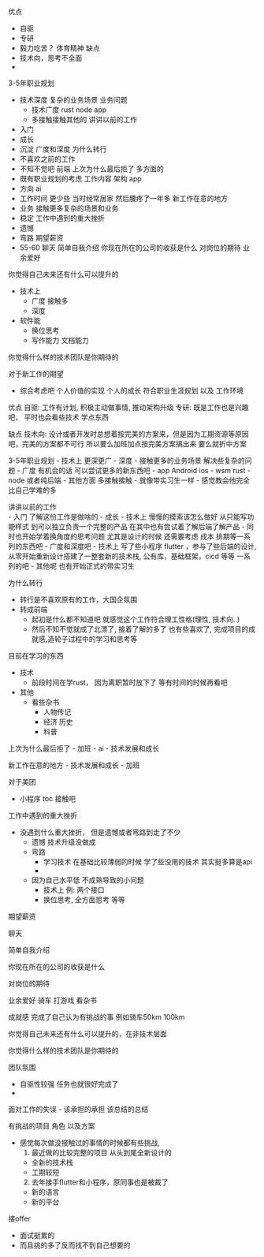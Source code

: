 



优点
  - 自驱
  - 专研
  - 毅力吃苦？ 体育精神
缺点
  - 技术向，思考不全面 
  - 
3-5年职业规划
  - 技术深度 复杂的业务场景 业务问题
    - 技术广度 rust node app
    - 多接触接触其他的
讲讲以前的工作  
  - 入门
  - 成长
  - 沉淀 广度和深度
为什么转行
  - 不喜欢之前的工作
  - 不知不觉吧 前端 
上次为什么最后拒了 多方面的
  - 既有职业规划的考虑 工作内容 架构 app
  - 方向 ai
  - 工作时间 更少些 当时经常居家 然后腰疼了一年多
新工作在意的地方
  - 业务 接触更多复杂的场景和业务
  - 稳定
工作中遇到的重大挫折
  - 遗憾
  - 弯路
期望薪资
  - 55-60
聊天
简单自我介绍
你现在所在的公司的收获是什么
对岗位的期待
业余爱好

你觉得自己未来还有什么可以提升的
  - 技术上  
    - 广度 接触多
    - 深度
  - 软件能
    - 换位思考
    - 写作能力 文档能力

你觉得什么样的技术团队是你期待的

对于新工作的期望 
  - 综合考虑吧 个人价值的实现 个人的成长 符合职业生涯规划 以及 工作环境








优点
    自驱: 工作有计划, 积极主动做事情, 推动架构升级
    专研: 既是工作也是兴趣吧，  平时也会看些技术 学点东西 


缺点
    技术向: 设计或者开发时总想着按完美的方案来，但是因为工期资源等原因吧，完美的方案都不可行  所以要么加班加点按完美方案搞出来 要么就折中方案


3-5年职业规划
    - 技术上 更深更广
        - 深度 
            - 接触更多的业务场景 解决些复杂的问题
        - 广度 有机会的话 可以尝试更多的新东西吧 
            - app Android ios
            - wsm rust
            - node 或者纯后端
    - 其他方面 多接触接触 
        - 就像带实习生一样 
            - 感觉教会他完全比自己学难的多

讲讲以前的工作  
    - 入门 了解这份工作是做啥的
    - 成长 
        - 技术上 慢慢的摸索该怎么做好 从只能写功能样式 到可以独立负责一个完整的产品 在其中也有尝试着了解后端了解产品
        - 同时也开始学着换角度的思考问题 尤其是设计的时候 还需要考虑 成本 排期等一系列的东西吧
    - 广度和深度吧 
        - 技术上 写了些小程序 flutter ，参与了些后端的设计, 从零开始重新设计搭建了一整套新的技术栈, 公有库，基础框架，cicd 等等 一系列的吧 
        - 其他呢 也有开始正式的带实习生

为什么转行
  - 转行是不喜欢原有的工作，大国企氛围
  - 转成前端
    - 起初是什么都不知道吧 就感觉这个工作符合理工性格(理性, 技术向..)
    - 然后不知不觉就成了北漂了, 接着了解的多了 也有些喜欢了, 完成项目的成就感,造轮子过程中的学习和思考等


目前在学习的东西
  - 技术
    - 前段时间在学rust，  因为离职暂时放下了 等有时间的时候再看吧
  - 其他
    - 看些杂书
      - 人物传记
      - 经济 历史 
      - 科普


上次为什么最后拒了
    - 加班
    - ai
    - 技术发展和成长

新工作在意的地方
    - 技术发展和成长
    - 加班

对于美团
  - 小程序 toc 接触吧 

工作中遇到的重大挫折
  - 没遇到什么重大挫折， 但是遗憾或者弯路到走了不少
    - 遗憾 技术升级没做成 
    - 弯路
      - 学习技术 在基础比较薄弱的时候 学了些没用的技术 其实挺多算是api 
      - 
    - 因为自己水平低 不成熟导致的小问题 
      - 技术上 例: 两个接口
      - 换位思考, 全方面思考 等等

期望薪资


聊天


简单自我介绍


你现在所在的公司的收获是什么


对岗位的期待


业余爱好
  骑车 打游戏 看杂书


成就感
  完成了自己认为有挑战的事  例如骑车50km 100km


你觉得自己未来还有什么可以提升的，在非技术层面


你觉得什么样的技术团队是你期待的

团队氛围
  - 自驱性较强  任务也就很好完成了
  - 


面对工作的失误
    - 该承担的承担  该总结的总结 

有挑战的项目 角色 以及方案
  - 感觉每次做没接触过的事情的时候都有些挑战,
    1. 最近做的比较完整的项目 从头到尾全新设计的
      - 全新的技术栈 
      - 工期较短
    2. 去年接手flutter和小程序，原同事也是被裁了 
      - 新的语言
      - 新的平台


接offer
  - 面试挺累的
  - 而且挑的多了反而找不到自己想要的